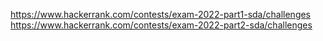 https://www.hackerrank.com/contests/exam-2022-part1-sda/challenges
<br/>
https://www.hackerrank.com/contests/exam-2022-part2-sda/challenges
